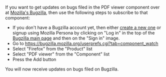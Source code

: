 If you want to get updates on bugs filed in the PDF viewer component over at [Mozilla's Bugzilla](http://bugzilla.mozilla.org/), then use the following steps to subscribe to that component:

* If you don't have a Bugzilla account yet, then either [create a new one](https://bugzilla.mozilla.org/createaccount.cgi) or signup using Mozilla Persona by clicking on "Log in" in the top of the [Bugzilla main page](https://bugzilla.mozilla.org) and then on the "Sign in" image.
* Go to https://bugzilla.mozilla.org/userprefs.cgi?tab=component_watch
* Select "Firefox" from the "Product" list
* Select "PDF viewer" from the "Component" list
* Press the Add button

You will now receive updates on bugs filed on Bugzilla.